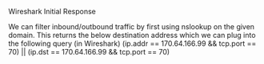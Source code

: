 Wireshark Initial Response

We can filter inbound/outbound traffic by first using nslookup on the given domain. This returns the below destination address which we can plug into the following query (in Wireshark)
(ip.addr == 170.64.166.99 && tcp.port == 70) || (ip.dst == 170.64.166.99 && tcp.port == 70) 

